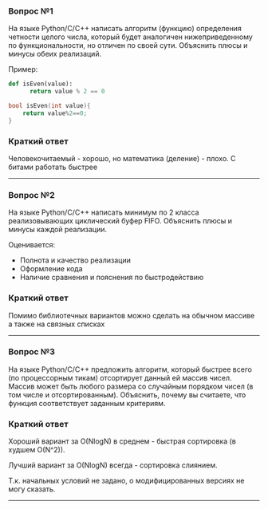 ### Вопрос №1

На языке Python/C/C++ написать алгоритм (функцию) определения четности целого числа, который будет аналогичен нижеприведенному по функциональности, но отличен по своей сути. Объяснить плюсы и минусы обеих реализаций. 

Пример: 

```python
def isEven(value):
      return value % 2 == 0
```

```C++
bool isEven(int value){
    return value%2==0;
}
```
### Краткий ответ

Человекочитаемый - хорошо, но математика (деление) - плохо. С битами работать быстрее

---
### Вопрос №2

На языке Python/C/C++ написать минимум по 2 класса реализовывающих циклический буфер FIFO. Объяснить плюсы и минусы каждой реализации.

Оценивается:

- Полнота и качество реализации
- Оформление кода
- Наличие сравнения и пояснения по быстродействию

### Краткий ответ

Помимо библиотечных вариантов можно сделать на обычном массиве а также на связных списках

---

### Вопрос №3

На языке Python/C/C++ предложить алгоритм, который быстрее всего (по процессорным тикам) отсортирует данный ей массив чисел. Массив может быть любого размера со случайным порядком чисел (в том числе и отсортированным). Объяснить, почему вы считаете, что функция соответствует заданным критериям.

### Краткий ответ

Хороший вариант за O(NlogN) в среднем - быстрая сортировка (в худшем O(N^2)).

Лучший вариант за O(NlogN) всегда - сортировка слиянием.

Т.к. начальных условий не задано, о модифицированных версиях не могу сказать.

---

